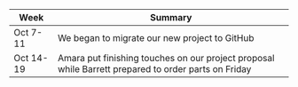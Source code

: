 | Week      | Summary                              |
| --------- | ------------------------------------ |
| Oct 7-11  | We began to migrate our new project to GitHub |
| Oct 14-19 | Amara put finishing touches on our project proposal while Barrett prepared to order parts on Friday |
